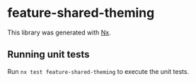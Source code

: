 # feature-shared-theming

This library was generated with [Nx](https://nx.dev).

## Running unit tests

Run `nx test feature-shared-theming` to execute the unit tests.
